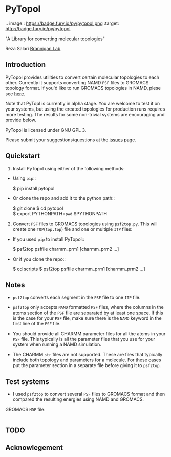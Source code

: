 # PyTopol

.. image:: https://badge.fury.io/py/pytopol.png
    :target: http://badge.fury.io/py/pytopol
    
"A Library for converting molecular topologies"

Reza Salari [Brannigan Lab](http://branniganlab.org)

## Introduction 

PyTopol provides utilities to convert certain molecular topologies to 
each other. Currently it supports converting NAMD `PSF` files to GROMACS 
topology format. If you'd like to run GROMACS topologies in NAMD, plese 
see [here](http://google.com).

Note that PyTopl is currently in alpha stage. You are welcome to test it on your systems, 
but using the created topologies for production runs requires more testing. The 
results for some non-trivial systems are encouraging and provide below.

PyTopol is licensed under GNU GPL 3. 

Please submit your suggestions/questions at the [issues](github.com) page.


## Quickstart

1. Install PyTopol using either of the following methods: 

  * Using `pip`::

    $ pip install pytopol

  * Or clone the repo and add it to the python path::

    $ git clone 
    $ cd pytopol  
    $ export PYTHONPATH=`pwd`:$PYTHONPATH

2. Convert `PSF` files to GROMACS topologies using `psf2top.py`. This will
   create one `TOP`(`top.top`) file and one or multiple `ITP` files:

  * If you used `pip` to install PyTopol::

    $ psf2top psffile charmm_prm1 [charmm_prm2 ...] 

  * Or if you clone the repo::

    $ cd scripts
    $ psf2top psffile charmm_prm1 [charmm_prm2 ...] 


## Notes 

* `psf2top` converts each segment in the `PSF` file to one `ITP` file. 

* `psf2top` only accepts `NAMD` formatted `PSF` files, where the columns in the
  atoms section of the `PSF` file are separated by at least one space. If this
  is the case for your `PSF` file, make sure there is the `NAMD` keyword in the
  first line of the `PSF` file.

* You should provide all CHARMM parameter files for all the atoms in your `PSF`
  file. This typically is all the parameter files that you use for your system
  when running a NAMD simulation. 

* The CHARMM `str` files are not supported. These are files that typically
  include both topology and parameters for a molecule. For these cases put the
  parameter section in a separate file before giving it to `psf2top`.


## Test systems 

* I used `psf2top` to convert several `PSF` files to GROMACS format and then
  compared the resulting energies using NAMD and GROMACS. 

GROMACS `MDP` file: 
```

```





## TODO 

## Acknowlegement 


